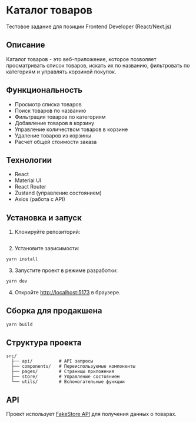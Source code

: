 # Каталог товаров

Тестовое задание для позиции Frontend Developer (React/Next.js)

## Описание

Каталог товаров - это веб-приложение, которое позволяет просматривать список товаров, искать их по названию, фильтровать по категориям и управлять корзиной покупок.

## Функциональность

- Просмотр списка товаров
- Поиск товаров по названию
- Фильтрация товаров по категориям
- Добавление товаров в корзину
- Управление количеством товаров в корзине
- Удаление товаров из корзины
- Расчет общей стоимости заказа

## Технологии

- React
- Material UI
- React Router
- Zustand (управление состоянием)
- Axios (работа с API)

## Установка и запуск

1. Клонируйте репозиторий:
```bash

```

2. Установите зависимости:
```bash
yarn install
```

3. Запустите проект в режиме разработки:
```bash
yarn dev
```

4. Откройте [http://localhost:5173](http://localhost:5173) в браузере.

## Сборка для продакшена

```bash
yarn build
```

## Структура проекта

```
src/
  ├── api/          # API запросы
  ├── components/   # Переиспользуемые компоненты
  ├── pages/        # Страницы приложения
  ├── store/        # Управление состоянием
  └── utils/        # Вспомогательные функции
```

## API

Проект использует [FakeStore API](https://fakestoreapi.com/) для получения данных о товарах.
